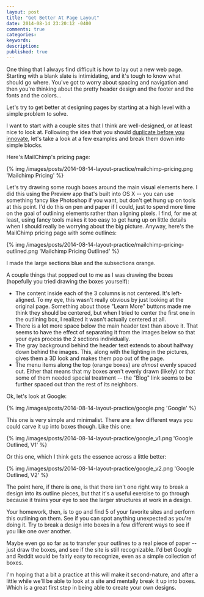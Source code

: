 ```yaml
---
layout: post
title: "Get Better At Page Layout"
date: 2014-08-14 23:20:12 -0400
comments: true
categories:
keywords:
description:
published: true
---
```


One thing that I always find difficult is how to lay out a new web page. Starting with a blank slate is intimidating, and it's tough to know what should go where. You've got to worry about spacing and navigation and then you're thinking about the pretty header design and the footer and the fonts and the colors...

Let's try to get better at designing pages by starting at a high level with a simple problem to solve.

I want to start with a couple sites that I think are well-designed, or at least nice to look at. Following the idea that you should [duplicate before you innovate](/improve-your-design-skills), let's take a look at a few examples and break them down into simple blocks.

Here's MailChimp's pricing page:

{% img /images/posts/2014-08-14-layout-practice/mailchimp-pricing.png 'Mailchimp Pricing' %}

Let's try drawing some rough boxes around the main visual elements here. I did this using the Preview app that's built into OS X -- you can use something fancy like Photoshop if you want, but don't get hung up on tools at this point. I'd do this on pen and paper if I could, just to spend more time on the goal of outlining elements rather than aligning pixels. I find, for me at least, using fancy tools makes it too easy to get hung up on little details when I should really be worrying about the big picture. Anyway, here's the MailChimp pricing page with some outlines:

{% img /images/posts/2014-08-14-layout-practice/mailchimp-pricing-outlined.png 'Mailchimp Pricing Outlined' %}

I made the large sections blue and the subsections orange.

A couple things that popped out to me as I was drawing the boxes (hopefully you tried drawing the boxes yourself):

- The content inside each of the 3 columns is not centered. It's left-aligned. To my eye, this wasn't really obvious by just looking at the original page. Something about those "Learn More" buttons made me think they should be centered, but when I tried to center the first one in the outlining box, I realized it wasn't actually centered at all.
- There is a lot more space below the main header text than above it. That seems to have the effect of separating it from the images below so that your eyes process the 2 sections individually.
- The gray background behind the header text extends to about halfway down behind the images. This, along with the lighting in the pictures, gives them a 3D look and makes them pop out of the page.
- The menu items along the top (orange boxes) are _almost_ evenly spaced out. Either that means that my boxes aren't evenly drawn (likely) or that some of them needed special treatment -- the "Blog" link seems to be further spaced out than the rest of its neighbors.

Ok, let's look at Google:

{% img /images/posts/2014-08-14-layout-practice/google.png 'Google' %}

This one is very simple and minimalist. There are a few different ways you could carve it up into boxes though. Like this one:

{% img /images/posts/2014-08-14-layout-practice/google_v1.png 'Google Outlined, V1' %}

Or this one, which I think gets the essence across a little better:

{% img /images/posts/2014-08-14-layout-practice/google_v2.png 'Google Outlined, V2' %}

The point here, if there is one, is that there isn't one right way to break a design into its outline pieces, but that it's a useful exercise to go through because it trains your eye to see the larger structures at work in a design.

Your homework, then, is to go and find 5 of your favorite sites and perform this outlining on them. See if you can spot anything unexpected as you're doing it. Try to break a design into boxes in a few different ways to see if you like one over another.

Maybe even go so far as to transfer your outlines to a real piece of paper -- just draw the boxes, and see if the site is still recognizable. I'd bet Google and Reddit would be fairly easy to recognize, even as a simple collection of boxes.

I'm hoping that a bit a practice at this will make it second-nature, and after a little while we'll be able to look at a site and mentally break it up into boxes. Which is a great first step in being able to create your own designs.
